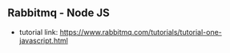 ## Rabbitmq - Node JS

* tutorial link: https://www.rabbitmq.com/tutorials/tutorial-one-javascript.html
